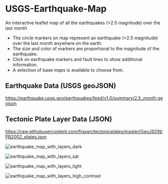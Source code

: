 # USGS-Earthquake-Map
An interactive leaflet map of all the earthquakes (>2.5 magnitude) over the last month

- The circle markers on map represent an earthquake (>2.5 magnitude) over the last month anywhere on the earth.
- The size and color of markers are proportional to the magnitude of the earthquake.
- Click on earthquake markers and fault lines to show additional information.
- A selection of base maps is available to choose from. 

## Earthquake Data (USGS geoJSON)

https://earthquake.usgs.gov/earthquakes/feed/v1.0/summary/2.5_month.geojson

## Tectonic Plate Layer Data (JSON)

https://raw.githubusercontent.com/fraxen/tectonicplates/master/GeoJSON/PB2002_plates.json



![earthquake_map_with_layers_dark](https://user-images.githubusercontent.com/48166327/63646304-3fa2c680-c6c5-11e9-9b1e-8ded3eb7769c.PNG)



![earthquake_map_with_layers_sat](https://user-images.githubusercontent.com/48166327/63646308-47fb0180-c6c5-11e9-9ed9-6d82a4a05b67.PNG)



![earthquake_map_with_layers_light](https://user-images.githubusercontent.com/48166327/63646306-43cee400-c6c5-11e9-81f5-17e62777426a.PNG)



![earthquake_map_with_layers_high_contrast](https://user-images.githubusercontent.com/48166327/63646315-58ab7780-c6c5-11e9-80bb-e0d1219ae046.PNG)
